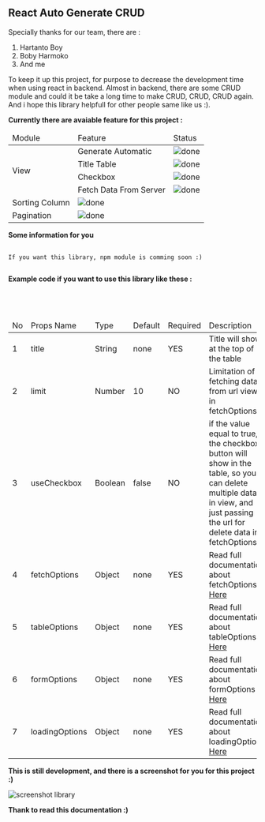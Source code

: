 ## React Auto Generate CRUD ##

Specially thanks for our team, there are :

1. Hartanto Boy
2. Boby Harmoko
3. And me

To keep it up this project, for purpose to decrease the development time when using react in backend. Almost in backend, there are some CRUD module and could it be take a long time to make CRUD, CRUD, CRUD again. And i hope this library helpfull for other people same like us :).

<b>Currently there are avaiable feature for this project :</b>
<table>
    <thead>
        <tr>
            <td>Module</td>
            <td>Feature</td>
            <td>Status</td>
        </tr>
    </thead>
    <tbody>
        <tr>
            <td rowspan="4">View</td>
            <td>Generate Automatic</td>
            <td><img src="https://assets-cdn.github.com/images/icons/emoji/unicode/2705.png" alt="done"/></td>
        </tr>
        <tr>
            <td>Title Table</td>
            <td><img src="https://assets-cdn.github.com/images/icons/emoji/unicode/2705.png" alt="done"/></td>
        </tr>
        <tr>
            <td>Checkbox</td>
            <td><img src="https://assets-cdn.github.com/images/icons/emoji/unicode/2705.png" alt="done"/></td>
        </tr>
        <tr>
            <td>Fetch Data From Server</td>
            <td><img src="https://assets-cdn.github.com/images/icons/emoji/unicode/2705.png" alt="done"/></td>
        </tr>
        <tr>
            <td>Sorting Column</td>
            <td><img src="https://assets-cdn.github.com/images/icons/emoji/unicode/2705.png" alt="done"/></td>
        </tr>
        <tr>
            <td>Pagination</td>
            <td><img src="https://assets-cdn.github.com/images/icons/emoji/unicode/2705.png" alt="done"/></td>
        </tr>
    </tbody>
</table>

<b>Some information for you</b>

<pre>
    <code>
If you want this library, npm module is comming soon :)
    </code>
</pre>

<b>Example code if you want to use this library like these :</b>

<pre>
    <code>
<BaseTable
existingData={false}
fetchOptions={fetchOptionsConfig}
tableOptions={tableOptionsConfig}
/>
    </code>
</pre>

<table>
    <thead>
        <tr>
            <td>No</td>
            <td>Props Name</td>
            <td>Type</td>
            <td>Default</td>
            <td>Required</td>
            <td>Description</td>
        </tr>
    </thead>
    <tbody>
        <tr>
            <td>1</td>
            <td>title</td>
            <td>String</td> 
            <td>none</td>
            <td>YES</td>
            <td>Title will show at the top of the table</td>
        </tr>
        <tr>
            <td>2</td>
            <td>limit</td>
            <td>Number</td> 
            <td>10</td>
            <td>NO</td>
            <td>Limitation of fetching data from url view in fetchOptions</td>
        </tr>
        <tr>
            <td>3</td>
            <td>useCheckbox</td>
            <td>Boolean</td> 
            <td>false</td>
            <td>NO</td>
            <td>if the value equal to true, the checkbox button will show in the table, so you can delete multiple data in view, and just passing the url for delete data in fetchOptions
            </td>
        </tr>
        <tr>
            <td>4</td>
            <td>fetchOptions</td>
            <td>Object</td>
            <td>none</td>
            <td>YES</td>
            <td>Read full documentation about fetchOptions <a href="/documentation/fetchOptions.md">Here</a></td>
        </tr>
        <tr>
            <td>5</td>
            <td>tableOptions</td>
            <td>Object</td>
            <td>none</td>
            <td>YES</td>
            <td>Read full documentation about tableOptions <a href="/documentation/tableOptions.md">Here</a></td>
        </tr>
        <tr>
            <td>6</td>
            <td>formOptions</td>
            <td>Object</td>
            <td>none</td>
            <td>YES</td>
            <td>Read full documentation about formOptions <a href="/documentation/formOptions.md">Here</a></td>
        </tr>
        <tr>
            <td>7</td>
            <td>loadingOptions</td>
            <td>Object</td>
            <td>none</td>
            <td>YES</td>
            <td>Read full documentation about loadingOptions <a href="/documentation/loadingOptions.md">Here</a></td>
        </tr>
    </tbody>
</table>

<b>This is still development, and there is a screenshot for you for this project :)</b>

<img src="https://image.ibb.co/dCJH68/screen_shot.png" alt="screenshot library" />

<b>Thank to read this documentation :)</b>